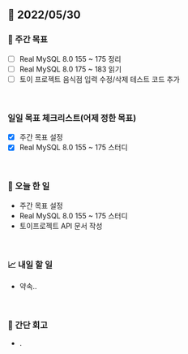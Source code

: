## 📅 2022/05/30


### 👏 주간 목표

- [ ] Real MySQL 8.0 155 ~ 175 정리
- [ ] Real MySQL 8.0 175 ~ 183 읽기
- [ ] 토이 프로젝트 음식점 입력 수정/삭제 테스트 코드 추가

<br/>

### 일일 목표 체크리스트(어제 정한 목표)

- [x] 주간 목표 설정
- [x] Real MySQL 8.0 155 ~ 175 스터디

<br/>

### 💯 오늘 한 일

- 주간 목표 설정
- Real MySQL 8.0 155 ~ 175 스터디
- 토이프로젝트 API 문서 작성

<br/>

### 📈 내일 할 일

- 약속..

<br/>

### 🤔 간단 회고

- .




 




 








